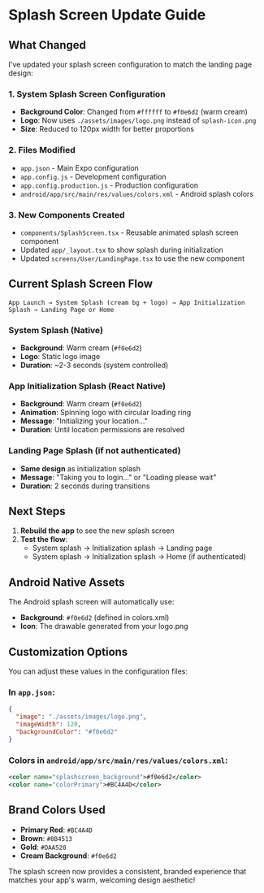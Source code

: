 # Splash Screen Update Guide

## What Changed

I've updated your splash screen configuration to match the landing page design:

### 1. **System Splash Screen Configuration**
- **Background Color**: Changed from `#ffffff` to `#f0e6d2` (warm cream)
- **Logo**: Now uses `./assets/images/logo.png` instead of `splash-icon.png`
- **Size**: Reduced to 120px width for better proportions

### 2. **Files Modified**
- `app.json` - Main Expo configuration
- `app.config.js` - Development configuration  
- `app.config.production.js` - Production configuration
- `android/app/src/main/res/values/colors.xml` - Android splash colors

### 3. **New Components Created**
- `components/SplashScreen.tsx` - Reusable animated splash screen component
- Updated `app/_layout.tsx` to show splash during initialization
- Updated `screens/User/LandingPage.tsx` to use the new component

## Current Splash Screen Flow

```
App Launch → System Splash (cream bg + logo) → App Initialization Splash → Landing Page or Home
```

### System Splash (Native)
- **Background**: Warm cream (`#f0e6d2`)
- **Logo**: Static logo image
- **Duration**: ~2-3 seconds (system controlled)

### App Initialization Splash (React Native)
- **Background**: Warm cream (`#f0e6d2`) 
- **Animation**: Spinning logo with circular loading ring
- **Message**: "Initializing your location..."
- **Duration**: Until location permissions are resolved

### Landing Page Splash (if not authenticated)
- **Same design** as initialization splash
- **Message**: "Taking you to login..." or "Loading please wait"
- **Duration**: 2 seconds during transitions

## Next Steps

1. **Rebuild the app** to see the new splash screen
2. **Test the flow**:
   - System splash → Initialization splash → Landing page
   - System splash → Initialization splash → Home (if authenticated)

## Android Native Assets

The Android splash screen will automatically use:
- **Background**: `#f0e6d2` (defined in colors.xml)
- **Icon**: The drawable generated from your logo.png

## Customization Options

You can adjust these values in the configuration files:

### In `app.json`:
```json
{
  "image": "./assets/images/logo.png",
  "imageWidth": 120,
  "backgroundColor": "#f0e6d2"
}
```

### Colors in `android/app/src/main/res/values/colors.xml`:
```xml
<color name="splashscreen_background">#f0e6d2</color>
<color name="colorPrimary">#BC4A4D</color>
```

## Brand Colors Used
- **Primary Red**: `#BC4A4D` 
- **Brown**: `#8B4513`
- **Gold**: `#DAA520`
- **Cream Background**: `#f0e6d2`

The splash screen now provides a consistent, branded experience that matches your app's warm, welcoming design aesthetic!